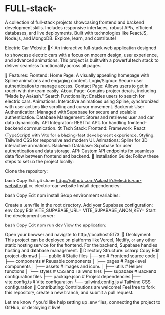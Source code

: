 # FULL-stack-
A collection of full-stack projects showcasing frontend and backend development skills. Includes responsive interfaces, robust APIs, efficient databases, and live deployments. Built with technologies like ReactJS, Node.js, and MongoDB. Explore, learn, and contribute!



Electric Car Website 🚗⚡
An interactive full-stack web application designed to showcase electric cars with a focus on modern design, user experience, and advanced animations. This project is built with a powerful tech stack to deliver seamless functionality across all pages.

🌟 Features:
Frontend:
Home Page: A visually appealing homepage with Spline animations and engaging content.
Login/Signup: Secure user authentication to manage access.
Contact Page: Allows users to get in touch with the team easily.
About Page: Contains project details, including "Made by Aakash."
Search Functionality: Enables users to search for electric cars.
Animations: Interactive animations using Spline, synchronized with user actions like scrolling and cursor movement.
Backend:
User Authentication: Managed with Supabase for secure and scalable authentication.
Database Management: Stores and retrieves user and car data dynamically.
API Integration: RESTful APIs for handling frontend-backend communication.
🛠 Tech Stack:
Frontend:
Framework: React (TypeScript) with Vite for a blazing-fast development experience.
Styling: Tailwind CSS for responsive and modern UI.
Animations: Spline for 3D interactive animations.
Backend:
Database: Supabase for user authentication and data storage.
API: Custom API endpoints for seamless data flow between frontend and backend.
📜 Installation Guide:
Follow these steps to set up the project locally:

Clone the repository:

bash
Copy
Edit
git clone https://github.com/AakashYd/electric-car-website.git
cd electric-car-website
Install dependencies:

bash
Copy
Edit
npm install
Setup environment variables:

Create a .env file in the root directory.
Add your Supabase configuration:
env
Copy
Edit
VITE_SUPABASE_URL=<your-supabase-url>
VITE_SUPABASE_ANON_KEY=<your-supabase-anon-key>
Start the development server:

bash
Copy
Edit
npm run dev
View the application:

Open your browser and navigate to http://localhost:5173.
🚀 Deployment:
This project can be deployed on platforms like Vercel, Netlify, or any other static hosting service for the frontend.
For the backend, Supabase handles hosting and database management.
📂 Directory Structure:
csharp
Copy
Edit
project-dixmwd
├── public          # Static files
├── src             # Frontend source code
│   ├── components  # Reusable components
│   ├── pages       # Page-level components
│   ├── assets      # Images and icons
│   ├── utils       # Helper functions
│   └── styles      # CSS and Tailwind files
├── supabase        # Backend configuration files
├── package.json    # Project dependencies
├── vite.config.ts  # Vite configuration
└── tailwind.config.js  # Tailwind CSS configuration
🤝 Contributing:
Contributions are welcome! Feel free to fork this repository, create a new branch, and submit a pull request.

Let me know if you'd like help setting up .env files, connecting the project to GitHub, or deploying it live!
